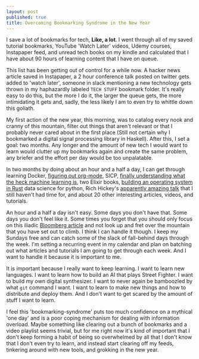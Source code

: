 ```yaml
---
layout: post
published: true
title: Overcoming Bookmarking Syndrome in the New Year
---
```



I save a lot of bookmarks for tech, **Like, a lot**. I went through all of my saved tutorial bookmarks, YouTube 'Watch Later' videos, Udemy courses, Instapaper feed, and unread tech books on my kindle and calculated that I have about 90 hours of learning content that I have on queue. 

This list has been getting out of control for a while now. A hacker news article saved in Instapaper, a 2 hour conference talk posted on twitter gets added to 'watch later', someone in slack mentioning a new technology  gets thrown in my haphazardly labeled `TECH STUFF` bookmark folder. It's really easy to do this, but the more I do it, the larger the queue gets, the more intimidating it gets and, sadly, the less likely I am to even try to whittle down this goliath.

My first action of the new year, this morning, was to catalog every nook and cranny of this mountain, filter out things that aren't relevant or that I probably never cared about in the first place (Still not certain why I bookmarked a digital signal processing library in Haskell). After this, I set a goal: two months. Any longer and the amount of new tech I would want to learn would clutter up my bookmarks again and create the same problem, any briefer and the effort per day would be too unpalatable. 

In two months by doing about an hour and a half a day, I can get through learning Docker, [figuring out org-mode](https://www.youtube.com/watch?v=KdcXu_RdKI0&list=WL&index=23), SICP, [finally understanding what the heck machine learning is](http://pythonforengineers.com/machine-learning-for-complete-beginners/), two Elixir books, [building an operating system in Rust](http://www.piston.rs/) data science for python, Rich Hickey's [apparently amazing talk](http://www.infoq.com/presentations/Simple-Made-Easy) that I still haven't had time for, and about 20 other interesting articles, videos, and tutorials.

An hour and a half a day isn't easy. Some days you don't have that. Some days you don't feel like it. Some times you forget that you should only focus on this 
iliadic [Bloomberg article](http://www.bloomberg.com/graphics/2015-paul-ford-what-is-code/) and not look up and fret over the mountain that you have set out to climb. I think I can handle it though. I keep my Sundays free and can catch some of the slack of fall-behind days through the week. I'm setting a recurring event in my calendar and plan on batching out what articles and tutorials I am going to get through each week. And I want to handle it because it is important to me.

It is important because I really want to keep learning. I want to learn new languages. I want to learn how to build an AI that plays Street Fighter. I want to build my own digital synthesizer. I want to never again be bamboozled by what `git` command I want. I want to learn to make new things and how to distribute and deploy them. And I don't want to get scared by the amount of stuff I want to learn.

I feel this 'bookmarking-syndrome' puts too much confidence on a mythical 'one day' and is a poor coping mechanism for dealing with information overload. Maybe something like clearing out a bunch of bookmarks and a video playlist seems trivial, but for me right now it's kind of important that I don't keep forming a habit of being so overwhelmed by all that I don't know that I don't even try to learn, and instead start clearing off my feeds, tinkering around with new tools, and grokking in the new year.
